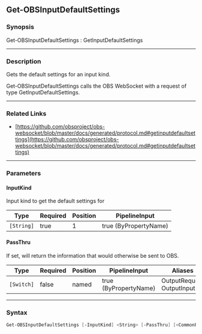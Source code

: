Get-OBSInputDefaultSettings
---------------------------




### Synopsis
Get-OBSInputDefaultSettings : GetInputDefaultSettings



---


### Description

Gets the default settings for an input kind.


Get-OBSInputDefaultSettings calls the OBS WebSocket with a request of type GetInputDefaultSettings.



---


### Related Links
* [https://github.com/obsproject/obs-websocket/blob/master/docs/generated/protocol.md#getinputdefaultsettings](https://github.com/obsproject/obs-websocket/blob/master/docs/generated/protocol.md#getinputdefaultsettings)





---


### Parameters
#### **InputKind**

Input kind to get the default settings for






|Type      |Required|Position|PipelineInput        |
|----------|--------|--------|---------------------|
|`[String]`|true    |1       |true (ByPropertyName)|



#### **PassThru**

If set, will return the information that would otherwise be sent to OBS.






|Type      |Required|Position|PipelineInput        |Aliases                      |
|----------|--------|--------|---------------------|-----------------------------|
|`[Switch]`|false   |named   |true (ByPropertyName)|OutputRequest<br/>OutputInput|





---


### Syntax
```PowerShell
Get-OBSInputDefaultSettings [-InputKind] <String> [-PassThru] [<CommonParameters>]
```

